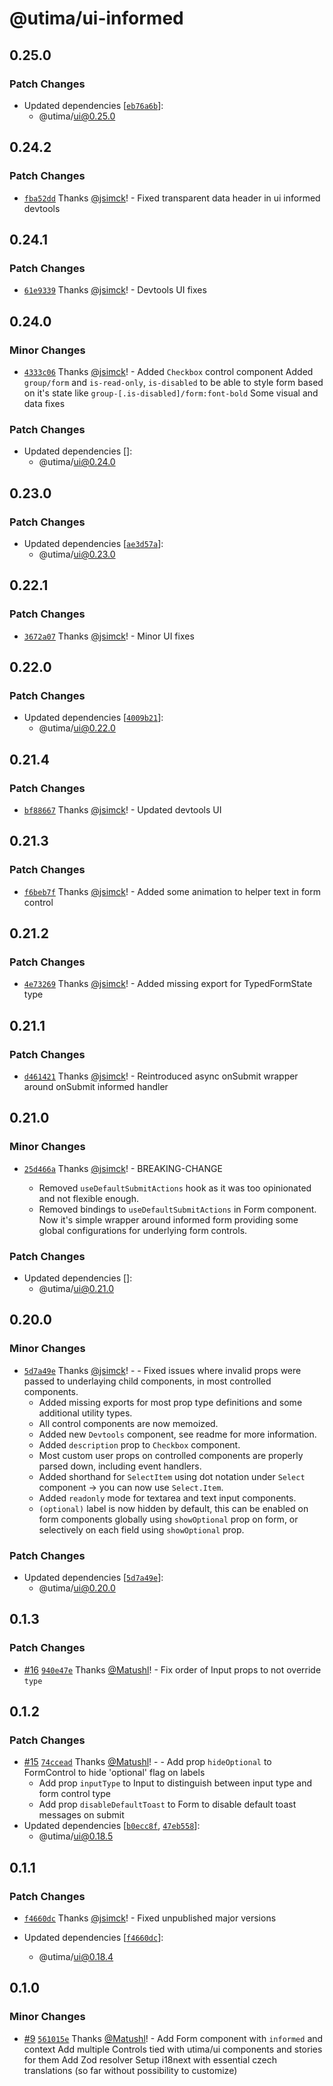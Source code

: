 # @utima/ui-informed

## 0.25.0

### Patch Changes

- Updated dependencies [[`eb76a6b`](https://github.com/utima-solutions/ui/commit/eb76a6b89df5d593874fd2365bd945e6a707d334)]:
  - @utima/ui@0.25.0

## 0.24.2

### Patch Changes

- [`fba52dd`](https://github.com/utima-solutions/ui/commit/fba52dd6283087fb95ee3210702b5227a732e582) Thanks [@jsimck](https://github.com/jsimck)! - Fixed transparent data header in ui informed devtools

## 0.24.1

### Patch Changes

- [`61e9339`](https://github.com/utima-solutions/ui/commit/61e9339782fb249aa97a584e5276c1a767a31ef6) Thanks [@jsimck](https://github.com/jsimck)! - Devtools UI fixes

## 0.24.0

### Minor Changes

- [`4333c06`](https://github.com/utima-solutions/ui/commit/4333c060b8a1cd46de7eaa5d924ad990295a9933) Thanks [@jsimck](https://github.com/jsimck)! - Added `Checkbox` control component
  Added `group/form` and `is-read-only`, `is-disabled` to be able to style form based on it's state like `group-[.is-disabled]/form:font-bold`
  Some visual and data fixes

### Patch Changes

- Updated dependencies []:
  - @utima/ui@0.24.0

## 0.23.0

### Patch Changes

- Updated dependencies [[`ae3d57a`](https://github.com/utima-solutions/ui/commit/ae3d57aba8a5febb47cf23f23521ac42e7fcafe0)]:
  - @utima/ui@0.23.0

## 0.22.1

### Patch Changes

- [`3672a07`](https://github.com/utima-solutions/ui/commit/3672a07084bda4dca95b05d313eb77f33608a518) Thanks [@jsimck](https://github.com/jsimck)! - Minor UI fixes

## 0.22.0

### Patch Changes

- Updated dependencies [[`4009b21`](https://github.com/utima-solutions/ui/commit/4009b2192ad2aa618a18f5b799c1548b37eed3bb)]:
  - @utima/ui@0.22.0

## 0.21.4

### Patch Changes

- [`bf88667`](https://github.com/utima-solutions/ui/commit/bf88667c87641c3b43148b9676f8bf4349dbdffe) Thanks [@jsimck](https://github.com/jsimck)! - Updated devtools UI

## 0.21.3

### Patch Changes

- [`f6beb7f`](https://github.com/utima-solutions/ui/commit/f6beb7f7c02e813c6ffd33b9df38d86b1511bd6b) Thanks [@jsimck](https://github.com/jsimck)! - Added some animation to helper text in form control

## 0.21.2

### Patch Changes

- [`4e73269`](https://github.com/utima-solutions/ui/commit/4e73269c56c12fd819c95f5293804c56768e310c) Thanks [@jsimck](https://github.com/jsimck)! - Added missing export for TypedFormState type

## 0.21.1

### Patch Changes

- [`d461421`](https://github.com/utima-solutions/ui/commit/d461421981e5451a6dad4ddb6a23eb1d0cac8eed) Thanks [@jsimck](https://github.com/jsimck)! - Reintroduced async onSubmit wrapper around onSubmit informed handler

## 0.21.0

### Minor Changes

- [`25d466a`](https://github.com/utima-solutions/ui/commit/25d466a59770750bfd7737fe98338c01bdff55b8) Thanks [@jsimck](https://github.com/jsimck)! - BREAKING-CHANGE

  - Removed `useDefaultSubmitActions` hook as it was too opinionated and not flexible enough.
  - Removed bindings to `useDefaultSubmitActions` in Form component. Now it's simple wrapper around informed form providing some global configurations for underlying form controls.

### Patch Changes

- Updated dependencies []:
  - @utima/ui@0.21.0

## 0.20.0

### Minor Changes

- [`5d7a49e`](https://github.com/utima-solutions/ui/commit/5d7a49ee5e957d083493ba67632fe1cb7f4d7de1) Thanks [@jsimck](https://github.com/jsimck)! - - Fixed issues where invalid props were passed to underlaying child components, in most controlled components.
  - Added missing exports for most prop type definitions and some additional utility types.
  - All control components are now memoized.
  - Added new `Devtools` component, see readme for more information.
  - Added `description` prop to `Checkbox` component.
  - Most custom user props on controlled components are properly parsed down, including event handlers.
  - Added shorthand for `SelectItem` using dot notation under `Select` component -> you can now use `Select.Item`.
  - Added `readonly` mode for textarea and text input components.
  - `(optional)` label is now hidden by default, this can be enabled on form components globally using `showOptional` prop on form, or selectively on each field using `showOptional` prop.

### Patch Changes

- Updated dependencies [[`5d7a49e`](https://github.com/utima-solutions/ui/commit/5d7a49ee5e957d083493ba67632fe1cb7f4d7de1)]:
  - @utima/ui@0.20.0

## 0.1.3

### Patch Changes

- [#16](https://github.com/utima-solutions/ui/pull/16) [`940e47e`](https://github.com/utima-solutions/ui/commit/940e47ea1026ecb4adb9fbdf5a94a87348f32db0) Thanks [@Matushl](https://github.com/Matushl)! - Fix order of Input props to not override `type`

## 0.1.2

### Patch Changes

- [#15](https://github.com/utima-solutions/ui/pull/15) [`74ccead`](https://github.com/utima-solutions/ui/commit/74ccead133a8bda4f315ae018d5cc7123ee1bb07) Thanks [@Matushl](https://github.com/Matushl)! - - Add prop `hideOptional` to FormControl to hide 'optional' flag on labels
  - Add prop `inputType` to Input to distinguish between input type and form control type
  - Add prop `disableDefaultToast` to Form to disable default toast messages on submit
- Updated dependencies [[`b0ecc8f`](https://github.com/utima-solutions/ui/commit/b0ecc8fe4c769bc9d69921a8b7beda8408a6e25c), [`47eb558`](https://github.com/utima-solutions/ui/commit/47eb55863d058c948495c79c14c5953c9a5425cb)]:
  - @utima/ui@0.18.5

## 0.1.1

### Patch Changes

- [`f4660dc`](https://github.com/utima-solutions/ui/commit/f4660dc5b37bbba249dfe36be8f19ae84a7ac9f3) Thanks [@jsimck](https://github.com/jsimck)! - Fixed unpublished major versions

- Updated dependencies [[`f4660dc`](https://github.com/utima-solutions/ui/commit/f4660dc5b37bbba249dfe36be8f19ae84a7ac9f3)]:
  - @utima/ui@0.18.4

## 0.1.0

### Minor Changes

- [#9](https://github.com/utima-solutions/ui/pull/9) [`561015e`](https://github.com/utima-solutions/ui/commit/561015e12d9f35f6c95141b5889b0d8e10fd4fe3) Thanks [@Matushl](https://github.com/Matushl)! - Add Form component with `informed` and context
  Add multiple Controls tied with utima/ui components and stories for them
  Add Zod resolver
  Setup i18next with essential czech translations (so far without possibility to customize)
